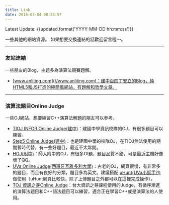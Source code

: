 ```yaml
---
title: Link
date: 2016-03-04 08:33:57
---
```


Latest Update: {{updated.format('YYYY-MM-DD hh:mm:ss')}}


一些其他的網站資源。
如果想要交換連結的話歡迎留言喔～。

----------------------

### 友站連結

一些朋友的Blog，主題多為演算法競賽題解。
 * [www.anliting.com](//www.anliting.com)：建中百四丁安立的Blog，純HTML5和JS打造的極簡風網站，有題解和哲學文章。


------------------------

### 演算法題目Online Judge

一些OJ網站，想要練習C++演算法解題的朋友可以參考。
 * [TIOJ INFOR Online Judge(建中)](//tioj.infor.org)：建國中學資訊校隊的OJ，有很多題目可以練習。
 * [Step5 Online Judge(建中)](http://web2.ck.tp.edu.tw/~step5/)：也是建國中學的校隊OJ，在TIOJ無法使用的期間暫時代替，有一些好題目，最近不太常開。
 * [HOJ(附中)](http://hoj.twbbs.org.tw/judge/)：師大附中的OJ，有很多OI題，題目品質不錯，可是最近主機好像壞了QQ。
 * [UVa Online Judge(西班牙瓦雅多利大學)](http://uva.onlinejudge.org/index.php)：古老的OJ，網頁很慢，有非常多的題目，而且有良好的分類，題目多為英文。建議搭配 [uHunt(UVa小幫手?!)](http://uhunt.felix-halim.net/) 做使用（uHunt網頁比較快，除了上傳題目之外都可以在這裡完成操作）。
 * [TOJ 資訊之芽Online Judge](//sprout.tw/oj)：台大資訊之芽課程使用的Judge，有循序漸進的演算法題目和C++語法題目可以練習，適合正在學習C++或是演算法的人使用。
